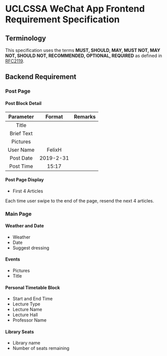 # UCLCSSA WeChat App Frontend Requirement Specification

## Terminology

This specification uses the terms **MUST, SHOULD, MAY, MUST NOT, MAY NOT, SHOULD
NOT, RECOMMENDED, OPTIONAL, REQUIRED** as defined in [RFC2119](https://tools.ietf.org/html/rfc2119).

## Backend Requirement

### Post Page

#### Post Block Detail
| Parameter  |    Format            |    Remarks          |
|:----------:|:--------------------:|:-------------------:|
|Title       |                      |                     |
|Brief Text  |                      |                     |
|Pictures    |                      |                     |
|User Name   |    FelixH            |                     |
|Post Date   |    2019-2-31         |                     |
|Post Time   |     15:17            |                     |

#### Post Page Display    
- First 4 Articles  

Each time user swipe to the end of the page, resend the next 4 articles.

### Main Page  

#### Weather and Date  

- Weather  
- Date  
- Suggest dressing  

#### Events  

- Pictures  
- Title  

#### Personal Timetable Block  

- Start and End Time  
- Lecture Type  
- Lecture Name  
- Lecture Hall
- Professor Name  

#### Library Seats

- Library name  
- Number of seats remaining  
